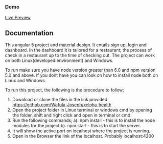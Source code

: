 


### Demo

<a target="_blank" href="http://wafulajoseph.ml/login/">Live Preview</a>

## Documentation
This angular 5 project and material design.
It entails sign up, login and dashboard.
In the dashboard it is tailored for a restaurant; the process of check in a restaurant up to the time of checking out.
The project can work on both Linux(developed environment) and Windows.

To run make sure you have node version greater than 6.0 and npm version 5.0 and above.
If you dont have you can look on how to install node both on Linux and Windows.

To run this project, the following is the procedure to follow;
1. Download or clone the files in the link provided.
https://github.com/Wafula-Joseph/xelpha-health
2. Open the project folder in Linux terminal or windows cmd by opening the folder, shift and right click and open in terminal or cmd.
3. Run the following commands; 
a). npm install - this is to install the node modules for the project
b). npm start - this is to start the server.
4. It will show the active port on localhost where the project is running.
5. Open in the Browser the link of the localhost. Probably localhost:4200
